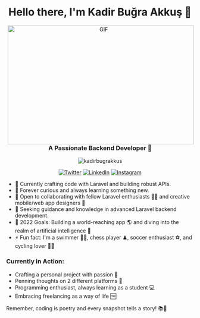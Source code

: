 <h1 align="center">Hello there, I'm Kadir Buğra Akkuş 👋</h1>
<p align="center">
  <img align="right" alt="GIF" src="https://github.com/Kadirbugrakkus/Kadirbugrakkus/blob/main/code.gif?raw=true" width="500" height="320" />
</p>

<h3 align="center">A Passionate Backend Developer 🚀 </h3>
<p align="center">
  <img src="https://komarev.com/ghpvc/?username=kadirbugrakkus&label=Profile%20views&color=0e75b6&style=flat" alt="kadirbugrakkus" />
</p>

<div align="center">
  <a href="https://twitter.com/kadirbugrakkus" target="_blank"><img alt="Twitter" src="https://img.shields.io/twitter/follow/kadirbugrakkus?style=social"></a>
  <a href="https://linkedin.com/in/kadirbugrakkus" target="_blank"><img alt="LinkedIn" src="https://img.shields.io/badge/LinkedIn-Connect-blue"></a>
  <a href="https://www.instagram.com/kadirbugrakkus/" target="_blank"><img alt="Instagram" src="https://img.shields.io/badge/Instagram-Follow-orange"></a>
</div>

- 🔭 Currently crafting code with Laravel and building robust APIs.
- 🌱 Forever curious and always learning something new.
- 👯 Open to collaborating with fellow Laravel enthusiasts 👩‍💻 and creative mobile/web app designers 🎨
- 🤔 Seeking guidance and knowledge in advanced Laravel backend development.
- 🥅 2022 Goals: Building a world-reaching app 🌎 and diving into the realm of artificial intelligence 🤖
- ⚡ Fun fact: I'm a swimmer 🏊‍♀️, chess player ♟, soccer enthusiast ⚽, and cycling lover 🚴‍♀️

### Currently in Action:
- Crafting a personal project with passion 🚀
- Penning thoughts on 2 different platforms 📃
- Programming enthusiast, always learning as a student 💻
- Embracing freelancing as a way of life 🆓

Remember, coding is poetry and every snapshot tells a story! 📚📸

